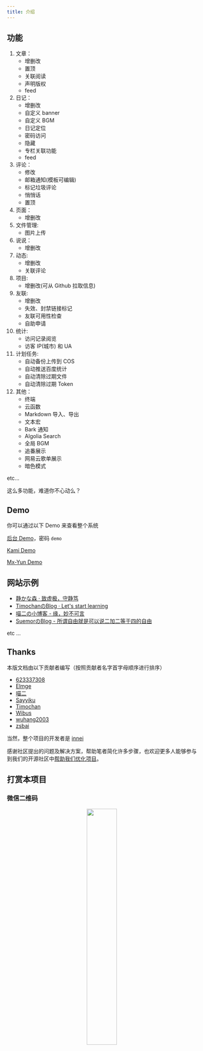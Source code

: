 ```yaml
---
title: 介绍
---
```


## 功能

1. 文章：
    - 增删改
    - 置顶
    - 关联阅读
    - 声明版权
    - feed
2. 日记：
    - 增删改
    - 自定义 banner
    - 自定义 BGM
    - 日记定位
    - 密码访问
    - 隐藏
    - 专栏关联功能
    - feed
3. 评论：
    - 修改
    - 邮箱通知(模板可编辑)
    - 标记垃圾评论
    - 悄悄话
    - 置顶
4. 页面：
    - 增删改
5. 文件管理:
    - 图片上传
6. 说说：
    - 增删改
7. 动态:
    - 增删改
    - 关联评论
8. 项目:
    - 增删改(可从 Github 拉取信息)
9. 友联:
    - 增删改
    - 失效、封禁链接标记
    - 友联可用性检查
    - 自助申请
10. 统计:
    - 访问记录阅览
    - 访客 IP(城市) 和 UA
11. 计划任务:
    - 自动备份上传到 COS
    - 自动推送百度统计
    - 自动清除过期文件
    - 自动清除过期 Token
12. 其他：
    - 终端
    - 云函数
    - Markdown 导入、导出
    - 文本宏
    - Bark 通知
    - Algolia Search
    - 全局 BGM
    - 追番展示
    - 网易云歌单展示
    - 暗色模式


etc...

这么多功能，难道你不心动么？
## Demo

你可以通过以下 Demo 来查看整个系统

[后台 Demo](https://mx-demo.shizuri.net/proxy/qaqdmin)，密码 `demo`

[Kami Demo](https://mx-demo.shizuri.net/)

[Mx-Yun Demo](https://yun.innei.ren)

## 网站示例

 - [静かな森 · 致虚极，守静笃](https://innei.ren)
 - [TimochanのBlog · Let's start learning](https://www.timochan.cn)
 - [喵二の小博客 - 缘，妙不可言](https://www.miaoer.xyz)
 - [SuemorのBlog - 所谓自由就是可以说二加二等于四的自由](https://www.suemor.com)

etc ...

## Thanks

本版文档由以下贡献者编写（按照贡献者名字首字母顺序进行排序）

- [623337308](https://blog.cqsjyz.com)
- [Elmge](https://github.com/Elmge)
- [喵二](https://www.miaoer.xyz)
- [Sayyiku](https://github.com/Sayyiku)
- [Timochan](https://www.timochan.cn)
- [Wibus](https://blog.iucky.cn)
- [wuhang2003](https://github.com/wuhang2003)
- [zsbai](https://github.com/zsbai)

当然，整个项目的开发者是 [innei](https://innei.ren) 

感谢社区提出的问题及解决方案，帮助笔者简化许多步骤，也欢迎更多人能够参与到我们的开源社区中[帮助我们优化项目](https://github.com/mx-space)。

## 打赏本项目

### 微信二维码

<div align="center">
<img src="https://fastly.jsdelivr.net/gh/Innei/img-bed@master/20191211132347.png" style="width:40%;" />
</div>
